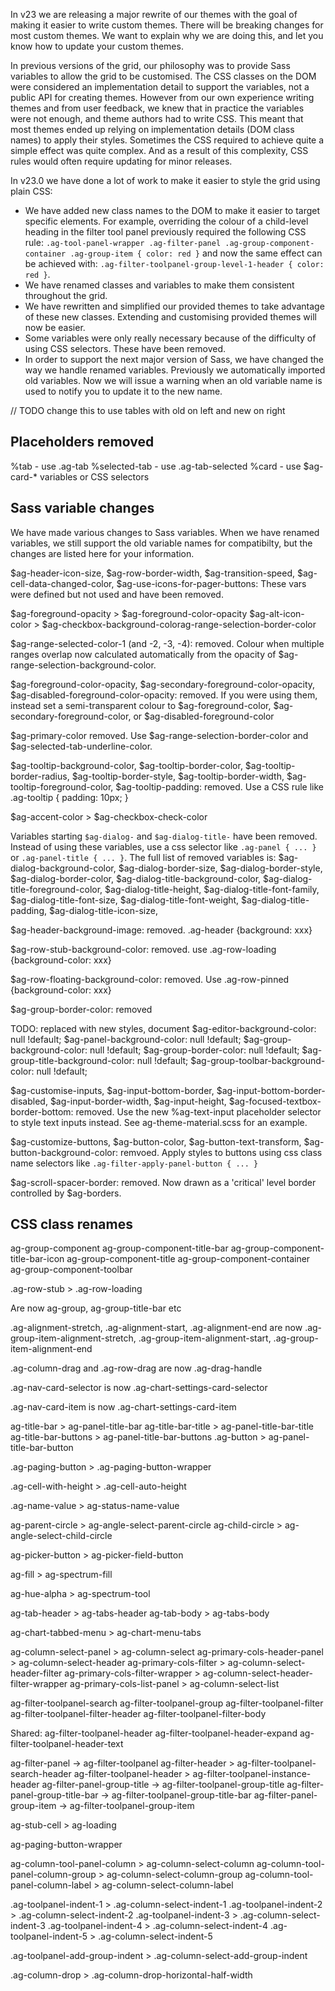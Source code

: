 In v23 we are releasing a major rewrite of our themes with the goal of making it easier to write custom themes. There will be breaking changes for most custom themes. We want to explain why we are doing this, and let you know how to update your custom themes.

In previous versions of the grid, our philosophy was to provide Sass variables to allow the grid to be customised. The CSS classes on the DOM were considered an implementation detail to support the variables, not a public API for creating themes. However from our own experience writing themes and from user feedback, we knew that in practice the variables were not enough, and theme authors had to write CSS. This meant that most themes ended up relying on implementation details (DOM class names) to apply their styles. Sometimes the CSS required to achieve quite a simple effect was quite complex. And as a result of this complexity, CSS rules would often require updating for minor releases.

In v23.0 we have done a lot of work to make it easier to style the grid using plain CSS:

- We have added new class names to the DOM to make it easier to target specific elements. For example, overriding the colour of a child-level heading in the filter tool panel previously required the following CSS rule: `.ag-tool-panel-wrapper .ag-filter-panel .ag-group-component-container .ag-group-item { color: red }` and now the same effect can be achieved with: `.ag-filter-toolpanel-group-level-1-header { color: red }`.
- We have renamed classes and variables to make them consistent throughout the grid.
- We have rewritten and simplified our provided themes to take advantage of these new classes. Extending and customising provided themes will now be easier.
- Some variables were only really necessary because of the difficulty of using CSS selectors. These have been removed.
- In order to support the next major version of Sass, we have changed the way we handle renamed variables. Previously we automatically imported old variables. Now we will issue a warning when an old variable name is used to notify you to update it to the new name.



// TODO change this to use tables with old on left and new on right




## Placeholders removed

%tab - use .ag-tab
%selected-tab - use .ag-tab-selected
%card - use $ag-card-* variables or CSS selectors


## Sass variable changes

We have made various changes to Sass variables. When we have renamed variables, we still support the old variable names for compatibilty, but the changes are listed here for your information.

$ag-header-icon-size, $ag-row-border-width, $ag-transition-speed, $ag-cell-data-changed-color, $ag-use-icons-for-pager-buttons: These vars were defined but not used and have been removed.

$ag-foreground-opacity > $ag-foreground-color-opacity
$ag-alt-icon-color > $ag-checkbox-background-colorag-range-selection-border-color
   
$ag-range-selected-color-1 (and -2, -3, -4): removed. Colour when multiple ranges overlap now calculated automatically from the opacity of $ag-range-selection-background-color.

$ag-foreground-color-opacity, $ag-secondary-foreground-color-opacity, $ag-disabled-foreground-color-opacity: removed. If you were using them, instead set a semi-transparent colour to $ag-foreground-color, $ag-secondary-foreground-color, or $ag-disabled-foreground-color

$ag-primary-color removed. Use $ag-range-selection-border-color and $ag-selected-tab-underline-color.

$ag-tooltip-background-color, $ag-tooltip-border-color, $ag-tooltip-border-radius, $ag-tooltip-border-style, $ag-tooltip-border-width, $ag-tooltip-foreground-color, $ag-tooltip-padding: removed. Use a CSS rule like .ag-tooltip { padding: 10px; }

$ag-accent-color > $ag-checkbox-check-color

Variables starting `$ag-dialog-` and `$ag-dialog-title-` have been removed. Instead of using these variables, use a css selector like `.ag-panel { ... }` or `.ag-panel-title { ... }`. The full list of removed variables is: $ag-dialog-background-color, $ag-dialog-border-size, $ag-dialog-border-style, $ag-dialog-border-color, $ag-dialog-title-background-color, $ag-dialog-title-foreground-color, $ag-dialog-title-height, $ag-dialog-title-font-family, $ag-dialog-title-font-size, $ag-dialog-title-font-weight, $ag-dialog-title-padding, $ag-dialog-title-icon-size, 

$ag-header-background-image: removed. .ag-header {background: xxx}

$ag-row-stub-background-color: removed. use .ag-row-loading {background-color: xxx}

$ag-row-floating-background-color: removed. Use .ag-row-pinned {background-color: xxx}

$ag-group-border-color: removed

TODO: replaced with new styles, document
$ag-editor-background-color: null !default;
$ag-panel-background-color: null !default;
$ag-group-background-color: null !default;
$ag-group-border-color: null !default;
$ag-group-title-background-color: null !default;
$ag-group-toolbar-background-color: null !default;

$ag-customise-inputs, $ag-input-bottom-border, $ag-input-bottom-border-disabled, $ag-input-border-width, $ag-input-height, $ag-focused-textbox-border-bottom: removed. Use the new %ag-text-input placeholder selector to style text inputs instead. See ag-theme-material.scss for an example.


$ag-customize-buttons, $ag-button-color, $ag-button-text-transform, $ag-button-background-color: remvoed. Apply styles to buttons using css class name selectors like `.ag-filter-apply-panel-button { ... }`

$ag-scroll-spacer-border: removed. Now drawn as a 'critical' level border controlled by $ag-borders.

## CSS class renames

ag-group-component
ag-group-component-title-bar
ag-group-component-title-bar-icon
ag-group-component-title
ag-group-component-container
ag-group-component-toolbar

.ag-row-stub > .ag-row-loading

Are now ag-group, ag-group-title-bar etc


.ag-alignment-stretch, .ag-alignment-start, .ag-alignment-end
are now
.ag-group-item-alignment-stretch, .ag-group-item-alignment-start, .ag-group-item-alignment-end

.ag-column-drag and .ag-row-drag are now .ag-drag-handle

.ag-nav-card-selector is now .ag-chart-settings-card-selector

.ag-nav-card-item is now .ag-chart-settings-card-item

ag-title-bar > ag-panel-title-bar
ag-title-bar-title > ag-panel-title-bar-title
ag-title-bar-buttons > ag-panel-title-bar-buttons
.ag-button > ag-panel-title-bar-button

.ag-paging-button > .ag-paging-button-wrapper

.ag-cell-with-height > .ag-cell-auto-height

.ag-name-value > ag-status-name-value


ag-parent-circle > ag-angle-select-parent-circle
ag-child-circle > ag-angle-select-child-circle

ag-picker-button > ag-picker-field-button

ag-fill > ag-spectrum-fill

ag-hue-alpha > ag-spectrum-tool


ag-tab-header > ag-tabs-header
ag-tab-body > ag-tabs-body


ag-chart-tabbed-menu > ag-chart-menu-tabs

ag-column-select-panel > ag-column-select
ag-primary-cols-header-panel > ag-column-select-header
ag-primary-cols-filter > ag-column-select-header-filter
ag-primary-cols-filter-wrapper > ag-column-select-header-filter-wrapper
ag-primary-cols-list-panel > ag-column-select-list


ag-filter-toolpanel-search
ag-filter-toolpanel-group
ag-filter-toolpanel-filter
ag-filter-toolpanel-filter-header
ag-filter-toolpanel-filter-body

Shared: 
ag-filter-toolpanel-header
ag-filter-toolpanel-header-expand
ag-filter-toolpanel-header-text


ag-filter-panel -> ag-filter-toolpanel
ag-filter-header > ag-filter-toolpanel-search-header
ag-filter-toolpanel-header > ag-filter-toolpanel-instance-header
ag-filter-panel-group-title -> ag-filter-toolpanel-group-title
ag-filter-panel-group-title-bar -> ag-filter-toolpanel-group-title-bar
ag-filter-panel-group-item -> ag-filter-toolpanel-group-item

ag-stub-cell > ag-loading


ag-paging-button-wrapper

ag-column-tool-panel-column > ag-column-select-column
ag-column-tool-panel-column-group > ag-column-select-column-group
ag-column-tool-panel-column-label > ag-column-select-column-label

.ag-toolpanel-indent-1 > .ag-column-select-indent-1
.ag-toolpanel-indent-2 > .ag-column-select-indent-2
.ag-toolpanel-indent-3 > .ag-column-select-indent-3
.ag-toolpanel-indent-4 > .ag-column-select-indent-4
.ag-toolpanel-indent-5 > .ag-column-select-indent-5

.ag-toolpanel-add-group-indent > .ag-column-select-add-group-indent

.ag-column-drop > .ag-column-drop-horizontal-half-width